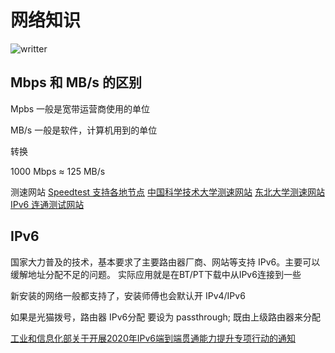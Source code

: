 # 网络知识
![writter](https://img.shields.io/badge/%E4%BD%9C%E8%80%85-zwiss%20cai-brightgreen)
## Mbps 和 MB/s 的区别
Mpbs 一般是宽带运营商使用的单位

MB/s 一般是软件，计算机用到的单位

转换

1000 Mbps ≈ 125 MB/s

测速网站
[Speedtest 支持各地节点](https://www.speedtest.cn/)
[中国科学技术大学测速网站](http://test.ustc.edu.cn/speedtest/)
[东北大学测速网站](http://speed.neu6.edu.cn/)
[IPv6 连通测试网站](http://ds.test-ipv6.com/)

## IPv6
国家大力普及的技术，基本要求了主要路由器厂商、网站等支持 IPv6。主要可以缓解地址分配不足的问题。
实际应用就是在BT/PT下载中从IPv6连接到一些

新安装的网络一般都支持了，安装师傅也会默认开 IPv4/IPv6

如果是光猫拨号，路由器 IPv6分配 要设为 passthrough; 既由上级路由器来分配

[工业和信息化部关于开展2020年IPv6端到端贯通能力提升专项行动的通知](http://www.miit.gov.cn/n1146295/n1652858/n1652930/n3757020/c7830841/content.html)
